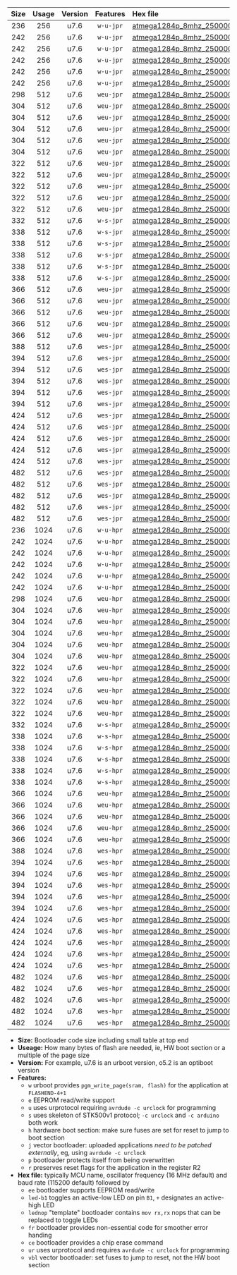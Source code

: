 |Size|Usage|Version|Features|Hex file|
|:-:|:-:|:-:|:-:|:--|
|236|256|u7.6|`w-u-jpr`|[atmega1284p_8mhz_250000bps_ur_vbl.hex](https://raw.githubusercontent.com/stefanrueger/urboot/main/atmega1284p_8mhz_250000bps_ur_vbl.hex)|
|242|256|u7.6|`w-u-jpr`|[atmega1284p_8mhz_250000bps_led+b5_ur_vbl.hex](https://raw.githubusercontent.com/stefanrueger/urboot/main/atmega1284p_8mhz_250000bps_led+b5_ur_vbl.hex)|
|242|256|u7.6|`w-u-jpr`|[atmega1284p_8mhz_250000bps_led+b7_ur_vbl.hex](https://raw.githubusercontent.com/stefanrueger/urboot/main/atmega1284p_8mhz_250000bps_led+b7_ur_vbl.hex)|
|242|256|u7.6|`w-u-jpr`|[atmega1284p_8mhz_250000bps_led+c7_ur_vbl.hex](https://raw.githubusercontent.com/stefanrueger/urboot/main/atmega1284p_8mhz_250000bps_led+c7_ur_vbl.hex)|
|242|256|u7.6|`w-u-jpr`|[atmega1284p_8mhz_250000bps_led+d7_ur_vbl.hex](https://raw.githubusercontent.com/stefanrueger/urboot/main/atmega1284p_8mhz_250000bps_led+d7_ur_vbl.hex)|
|242|256|u7.6|`w-u-jpr`|[atmega1284p_8mhz_250000bps_lednop_ur_vbl.hex](https://raw.githubusercontent.com/stefanrueger/urboot/main/atmega1284p_8mhz_250000bps_lednop_ur_vbl.hex)|
|298|512|u7.6|`weu-jpr`|[atmega1284p_8mhz_250000bps_ee_ur_vbl.hex](https://raw.githubusercontent.com/stefanrueger/urboot/main/atmega1284p_8mhz_250000bps_ee_ur_vbl.hex)|
|304|512|u7.6|`weu-jpr`|[atmega1284p_8mhz_250000bps_ee_led+b5_ur_vbl.hex](https://raw.githubusercontent.com/stefanrueger/urboot/main/atmega1284p_8mhz_250000bps_ee_led+b5_ur_vbl.hex)|
|304|512|u7.6|`weu-jpr`|[atmega1284p_8mhz_250000bps_ee_led+b7_ur_vbl.hex](https://raw.githubusercontent.com/stefanrueger/urboot/main/atmega1284p_8mhz_250000bps_ee_led+b7_ur_vbl.hex)|
|304|512|u7.6|`weu-jpr`|[atmega1284p_8mhz_250000bps_ee_led+c7_ur_vbl.hex](https://raw.githubusercontent.com/stefanrueger/urboot/main/atmega1284p_8mhz_250000bps_ee_led+c7_ur_vbl.hex)|
|304|512|u7.6|`weu-jpr`|[atmega1284p_8mhz_250000bps_ee_led+d7_ur_vbl.hex](https://raw.githubusercontent.com/stefanrueger/urboot/main/atmega1284p_8mhz_250000bps_ee_led+d7_ur_vbl.hex)|
|304|512|u7.6|`weu-jpr`|[atmega1284p_8mhz_250000bps_ee_lednop_ur_vbl.hex](https://raw.githubusercontent.com/stefanrueger/urboot/main/atmega1284p_8mhz_250000bps_ee_lednop_ur_vbl.hex)|
|322|512|u7.6|`weu-jpr`|[atmega1284p_8mhz_250000bps_ee_led+b5_fr_ur_vbl.hex](https://raw.githubusercontent.com/stefanrueger/urboot/main/atmega1284p_8mhz_250000bps_ee_led+b5_fr_ur_vbl.hex)|
|322|512|u7.6|`weu-jpr`|[atmega1284p_8mhz_250000bps_ee_led+b7_fr_ur_vbl.hex](https://raw.githubusercontent.com/stefanrueger/urboot/main/atmega1284p_8mhz_250000bps_ee_led+b7_fr_ur_vbl.hex)|
|322|512|u7.6|`weu-jpr`|[atmega1284p_8mhz_250000bps_ee_led+c7_fr_ur_vbl.hex](https://raw.githubusercontent.com/stefanrueger/urboot/main/atmega1284p_8mhz_250000bps_ee_led+c7_fr_ur_vbl.hex)|
|322|512|u7.6|`weu-jpr`|[atmega1284p_8mhz_250000bps_ee_led+d7_fr_ur_vbl.hex](https://raw.githubusercontent.com/stefanrueger/urboot/main/atmega1284p_8mhz_250000bps_ee_led+d7_fr_ur_vbl.hex)|
|322|512|u7.6|`weu-jpr`|[atmega1284p_8mhz_250000bps_ee_lednop_fr_ur_vbl.hex](https://raw.githubusercontent.com/stefanrueger/urboot/main/atmega1284p_8mhz_250000bps_ee_lednop_fr_ur_vbl.hex)|
|332|512|u7.6|`w-s-jpr`|[atmega1284p_8mhz_250000bps_vbl.hex](https://raw.githubusercontent.com/stefanrueger/urboot/main/atmega1284p_8mhz_250000bps_vbl.hex)|
|338|512|u7.6|`w-s-jpr`|[atmega1284p_8mhz_250000bps_led+b5_vbl.hex](https://raw.githubusercontent.com/stefanrueger/urboot/main/atmega1284p_8mhz_250000bps_led+b5_vbl.hex)|
|338|512|u7.6|`w-s-jpr`|[atmega1284p_8mhz_250000bps_led+b7_vbl.hex](https://raw.githubusercontent.com/stefanrueger/urboot/main/atmega1284p_8mhz_250000bps_led+b7_vbl.hex)|
|338|512|u7.6|`w-s-jpr`|[atmega1284p_8mhz_250000bps_led+c7_vbl.hex](https://raw.githubusercontent.com/stefanrueger/urboot/main/atmega1284p_8mhz_250000bps_led+c7_vbl.hex)|
|338|512|u7.6|`w-s-jpr`|[atmega1284p_8mhz_250000bps_led+d7_vbl.hex](https://raw.githubusercontent.com/stefanrueger/urboot/main/atmega1284p_8mhz_250000bps_led+d7_vbl.hex)|
|338|512|u7.6|`w-s-jpr`|[atmega1284p_8mhz_250000bps_lednop_vbl.hex](https://raw.githubusercontent.com/stefanrueger/urboot/main/atmega1284p_8mhz_250000bps_lednop_vbl.hex)|
|366|512|u7.6|`weu-jpr`|[atmega1284p_8mhz_250000bps_ee_led+b5_fr_ce_ur_vbl.hex](https://raw.githubusercontent.com/stefanrueger/urboot/main/atmega1284p_8mhz_250000bps_ee_led+b5_fr_ce_ur_vbl.hex)|
|366|512|u7.6|`weu-jpr`|[atmega1284p_8mhz_250000bps_ee_led+b7_fr_ce_ur_vbl.hex](https://raw.githubusercontent.com/stefanrueger/urboot/main/atmega1284p_8mhz_250000bps_ee_led+b7_fr_ce_ur_vbl.hex)|
|366|512|u7.6|`weu-jpr`|[atmega1284p_8mhz_250000bps_ee_led+c7_fr_ce_ur_vbl.hex](https://raw.githubusercontent.com/stefanrueger/urboot/main/atmega1284p_8mhz_250000bps_ee_led+c7_fr_ce_ur_vbl.hex)|
|366|512|u7.6|`weu-jpr`|[atmega1284p_8mhz_250000bps_ee_led+d7_fr_ce_ur_vbl.hex](https://raw.githubusercontent.com/stefanrueger/urboot/main/atmega1284p_8mhz_250000bps_ee_led+d7_fr_ce_ur_vbl.hex)|
|366|512|u7.6|`weu-jpr`|[atmega1284p_8mhz_250000bps_ee_lednop_fr_ce_ur_vbl.hex](https://raw.githubusercontent.com/stefanrueger/urboot/main/atmega1284p_8mhz_250000bps_ee_lednop_fr_ce_ur_vbl.hex)|
|388|512|u7.6|`wes-jpr`|[atmega1284p_8mhz_250000bps_ee_vbl.hex](https://raw.githubusercontent.com/stefanrueger/urboot/main/atmega1284p_8mhz_250000bps_ee_vbl.hex)|
|394|512|u7.6|`wes-jpr`|[atmega1284p_8mhz_250000bps_ee_led+b5_vbl.hex](https://raw.githubusercontent.com/stefanrueger/urboot/main/atmega1284p_8mhz_250000bps_ee_led+b5_vbl.hex)|
|394|512|u7.6|`wes-jpr`|[atmega1284p_8mhz_250000bps_ee_led+b7_vbl.hex](https://raw.githubusercontent.com/stefanrueger/urboot/main/atmega1284p_8mhz_250000bps_ee_led+b7_vbl.hex)|
|394|512|u7.6|`wes-jpr`|[atmega1284p_8mhz_250000bps_ee_led+c7_vbl.hex](https://raw.githubusercontent.com/stefanrueger/urboot/main/atmega1284p_8mhz_250000bps_ee_led+c7_vbl.hex)|
|394|512|u7.6|`wes-jpr`|[atmega1284p_8mhz_250000bps_ee_led+d7_vbl.hex](https://raw.githubusercontent.com/stefanrueger/urboot/main/atmega1284p_8mhz_250000bps_ee_led+d7_vbl.hex)|
|394|512|u7.6|`wes-jpr`|[atmega1284p_8mhz_250000bps_ee_lednop_vbl.hex](https://raw.githubusercontent.com/stefanrueger/urboot/main/atmega1284p_8mhz_250000bps_ee_lednop_vbl.hex)|
|424|512|u7.6|`wes-jpr`|[atmega1284p_8mhz_250000bps_ee_led+b5_fr_vbl.hex](https://raw.githubusercontent.com/stefanrueger/urboot/main/atmega1284p_8mhz_250000bps_ee_led+b5_fr_vbl.hex)|
|424|512|u7.6|`wes-jpr`|[atmega1284p_8mhz_250000bps_ee_led+b7_fr_vbl.hex](https://raw.githubusercontent.com/stefanrueger/urboot/main/atmega1284p_8mhz_250000bps_ee_led+b7_fr_vbl.hex)|
|424|512|u7.6|`wes-jpr`|[atmega1284p_8mhz_250000bps_ee_led+c7_fr_vbl.hex](https://raw.githubusercontent.com/stefanrueger/urboot/main/atmega1284p_8mhz_250000bps_ee_led+c7_fr_vbl.hex)|
|424|512|u7.6|`wes-jpr`|[atmega1284p_8mhz_250000bps_ee_led+d7_fr_vbl.hex](https://raw.githubusercontent.com/stefanrueger/urboot/main/atmega1284p_8mhz_250000bps_ee_led+d7_fr_vbl.hex)|
|424|512|u7.6|`wes-jpr`|[atmega1284p_8mhz_250000bps_ee_lednop_fr_vbl.hex](https://raw.githubusercontent.com/stefanrueger/urboot/main/atmega1284p_8mhz_250000bps_ee_lednop_fr_vbl.hex)|
|482|512|u7.6|`wes-jpr`|[atmega1284p_8mhz_250000bps_ee_led+b5_fr_ce_vbl.hex](https://raw.githubusercontent.com/stefanrueger/urboot/main/atmega1284p_8mhz_250000bps_ee_led+b5_fr_ce_vbl.hex)|
|482|512|u7.6|`wes-jpr`|[atmega1284p_8mhz_250000bps_ee_led+b7_fr_ce_vbl.hex](https://raw.githubusercontent.com/stefanrueger/urboot/main/atmega1284p_8mhz_250000bps_ee_led+b7_fr_ce_vbl.hex)|
|482|512|u7.6|`wes-jpr`|[atmega1284p_8mhz_250000bps_ee_led+c7_fr_ce_vbl.hex](https://raw.githubusercontent.com/stefanrueger/urboot/main/atmega1284p_8mhz_250000bps_ee_led+c7_fr_ce_vbl.hex)|
|482|512|u7.6|`wes-jpr`|[atmega1284p_8mhz_250000bps_ee_led+d7_fr_ce_vbl.hex](https://raw.githubusercontent.com/stefanrueger/urboot/main/atmega1284p_8mhz_250000bps_ee_led+d7_fr_ce_vbl.hex)|
|482|512|u7.6|`wes-jpr`|[atmega1284p_8mhz_250000bps_ee_lednop_fr_ce_vbl.hex](https://raw.githubusercontent.com/stefanrueger/urboot/main/atmega1284p_8mhz_250000bps_ee_lednop_fr_ce_vbl.hex)|
|236|1024|u7.6|`w-u-hpr`|[atmega1284p_8mhz_250000bps_ur.hex](https://raw.githubusercontent.com/stefanrueger/urboot/main/atmega1284p_8mhz_250000bps_ur.hex)|
|242|1024|u7.6|`w-u-hpr`|[atmega1284p_8mhz_250000bps_led+b5_ur.hex](https://raw.githubusercontent.com/stefanrueger/urboot/main/atmega1284p_8mhz_250000bps_led+b5_ur.hex)|
|242|1024|u7.6|`w-u-hpr`|[atmega1284p_8mhz_250000bps_led+b7_ur.hex](https://raw.githubusercontent.com/stefanrueger/urboot/main/atmega1284p_8mhz_250000bps_led+b7_ur.hex)|
|242|1024|u7.6|`w-u-hpr`|[atmega1284p_8mhz_250000bps_led+c7_ur.hex](https://raw.githubusercontent.com/stefanrueger/urboot/main/atmega1284p_8mhz_250000bps_led+c7_ur.hex)|
|242|1024|u7.6|`w-u-hpr`|[atmega1284p_8mhz_250000bps_led+d7_ur.hex](https://raw.githubusercontent.com/stefanrueger/urboot/main/atmega1284p_8mhz_250000bps_led+d7_ur.hex)|
|242|1024|u7.6|`w-u-hpr`|[atmega1284p_8mhz_250000bps_lednop_ur.hex](https://raw.githubusercontent.com/stefanrueger/urboot/main/atmega1284p_8mhz_250000bps_lednop_ur.hex)|
|298|1024|u7.6|`weu-hpr`|[atmega1284p_8mhz_250000bps_ee_ur.hex](https://raw.githubusercontent.com/stefanrueger/urboot/main/atmega1284p_8mhz_250000bps_ee_ur.hex)|
|304|1024|u7.6|`weu-hpr`|[atmega1284p_8mhz_250000bps_ee_led+b5_ur.hex](https://raw.githubusercontent.com/stefanrueger/urboot/main/atmega1284p_8mhz_250000bps_ee_led+b5_ur.hex)|
|304|1024|u7.6|`weu-hpr`|[atmega1284p_8mhz_250000bps_ee_led+b7_ur.hex](https://raw.githubusercontent.com/stefanrueger/urboot/main/atmega1284p_8mhz_250000bps_ee_led+b7_ur.hex)|
|304|1024|u7.6|`weu-hpr`|[atmega1284p_8mhz_250000bps_ee_led+c7_ur.hex](https://raw.githubusercontent.com/stefanrueger/urboot/main/atmega1284p_8mhz_250000bps_ee_led+c7_ur.hex)|
|304|1024|u7.6|`weu-hpr`|[atmega1284p_8mhz_250000bps_ee_led+d7_ur.hex](https://raw.githubusercontent.com/stefanrueger/urboot/main/atmega1284p_8mhz_250000bps_ee_led+d7_ur.hex)|
|304|1024|u7.6|`weu-hpr`|[atmega1284p_8mhz_250000bps_ee_lednop_ur.hex](https://raw.githubusercontent.com/stefanrueger/urboot/main/atmega1284p_8mhz_250000bps_ee_lednop_ur.hex)|
|322|1024|u7.6|`weu-hpr`|[atmega1284p_8mhz_250000bps_ee_led+b5_fr_ur.hex](https://raw.githubusercontent.com/stefanrueger/urboot/main/atmega1284p_8mhz_250000bps_ee_led+b5_fr_ur.hex)|
|322|1024|u7.6|`weu-hpr`|[atmega1284p_8mhz_250000bps_ee_led+b7_fr_ur.hex](https://raw.githubusercontent.com/stefanrueger/urboot/main/atmega1284p_8mhz_250000bps_ee_led+b7_fr_ur.hex)|
|322|1024|u7.6|`weu-hpr`|[atmega1284p_8mhz_250000bps_ee_led+c7_fr_ur.hex](https://raw.githubusercontent.com/stefanrueger/urboot/main/atmega1284p_8mhz_250000bps_ee_led+c7_fr_ur.hex)|
|322|1024|u7.6|`weu-hpr`|[atmega1284p_8mhz_250000bps_ee_led+d7_fr_ur.hex](https://raw.githubusercontent.com/stefanrueger/urboot/main/atmega1284p_8mhz_250000bps_ee_led+d7_fr_ur.hex)|
|322|1024|u7.6|`weu-hpr`|[atmega1284p_8mhz_250000bps_ee_lednop_fr_ur.hex](https://raw.githubusercontent.com/stefanrueger/urboot/main/atmega1284p_8mhz_250000bps_ee_lednop_fr_ur.hex)|
|332|1024|u7.6|`w-s-hpr`|[atmega1284p_8mhz_250000bps.hex](https://raw.githubusercontent.com/stefanrueger/urboot/main/atmega1284p_8mhz_250000bps.hex)|
|338|1024|u7.6|`w-s-hpr`|[atmega1284p_8mhz_250000bps_led+b5.hex](https://raw.githubusercontent.com/stefanrueger/urboot/main/atmega1284p_8mhz_250000bps_led+b5.hex)|
|338|1024|u7.6|`w-s-hpr`|[atmega1284p_8mhz_250000bps_led+b7.hex](https://raw.githubusercontent.com/stefanrueger/urboot/main/atmega1284p_8mhz_250000bps_led+b7.hex)|
|338|1024|u7.6|`w-s-hpr`|[atmega1284p_8mhz_250000bps_led+c7.hex](https://raw.githubusercontent.com/stefanrueger/urboot/main/atmega1284p_8mhz_250000bps_led+c7.hex)|
|338|1024|u7.6|`w-s-hpr`|[atmega1284p_8mhz_250000bps_led+d7.hex](https://raw.githubusercontent.com/stefanrueger/urboot/main/atmega1284p_8mhz_250000bps_led+d7.hex)|
|338|1024|u7.6|`w-s-hpr`|[atmega1284p_8mhz_250000bps_lednop.hex](https://raw.githubusercontent.com/stefanrueger/urboot/main/atmega1284p_8mhz_250000bps_lednop.hex)|
|366|1024|u7.6|`weu-hpr`|[atmega1284p_8mhz_250000bps_ee_led+b5_fr_ce_ur.hex](https://raw.githubusercontent.com/stefanrueger/urboot/main/atmega1284p_8mhz_250000bps_ee_led+b5_fr_ce_ur.hex)|
|366|1024|u7.6|`weu-hpr`|[atmega1284p_8mhz_250000bps_ee_led+b7_fr_ce_ur.hex](https://raw.githubusercontent.com/stefanrueger/urboot/main/atmega1284p_8mhz_250000bps_ee_led+b7_fr_ce_ur.hex)|
|366|1024|u7.6|`weu-hpr`|[atmega1284p_8mhz_250000bps_ee_led+c7_fr_ce_ur.hex](https://raw.githubusercontent.com/stefanrueger/urboot/main/atmega1284p_8mhz_250000bps_ee_led+c7_fr_ce_ur.hex)|
|366|1024|u7.6|`weu-hpr`|[atmega1284p_8mhz_250000bps_ee_led+d7_fr_ce_ur.hex](https://raw.githubusercontent.com/stefanrueger/urboot/main/atmega1284p_8mhz_250000bps_ee_led+d7_fr_ce_ur.hex)|
|366|1024|u7.6|`weu-hpr`|[atmega1284p_8mhz_250000bps_ee_lednop_fr_ce_ur.hex](https://raw.githubusercontent.com/stefanrueger/urboot/main/atmega1284p_8mhz_250000bps_ee_lednop_fr_ce_ur.hex)|
|388|1024|u7.6|`wes-hpr`|[atmega1284p_8mhz_250000bps_ee.hex](https://raw.githubusercontent.com/stefanrueger/urboot/main/atmega1284p_8mhz_250000bps_ee.hex)|
|394|1024|u7.6|`wes-hpr`|[atmega1284p_8mhz_250000bps_ee_led+b5.hex](https://raw.githubusercontent.com/stefanrueger/urboot/main/atmega1284p_8mhz_250000bps_ee_led+b5.hex)|
|394|1024|u7.6|`wes-hpr`|[atmega1284p_8mhz_250000bps_ee_led+b7.hex](https://raw.githubusercontent.com/stefanrueger/urboot/main/atmega1284p_8mhz_250000bps_ee_led+b7.hex)|
|394|1024|u7.6|`wes-hpr`|[atmega1284p_8mhz_250000bps_ee_led+c7.hex](https://raw.githubusercontent.com/stefanrueger/urboot/main/atmega1284p_8mhz_250000bps_ee_led+c7.hex)|
|394|1024|u7.6|`wes-hpr`|[atmega1284p_8mhz_250000bps_ee_led+d7.hex](https://raw.githubusercontent.com/stefanrueger/urboot/main/atmega1284p_8mhz_250000bps_ee_led+d7.hex)|
|394|1024|u7.6|`wes-hpr`|[atmega1284p_8mhz_250000bps_ee_lednop.hex](https://raw.githubusercontent.com/stefanrueger/urboot/main/atmega1284p_8mhz_250000bps_ee_lednop.hex)|
|424|1024|u7.6|`wes-hpr`|[atmega1284p_8mhz_250000bps_ee_led+b5_fr.hex](https://raw.githubusercontent.com/stefanrueger/urboot/main/atmega1284p_8mhz_250000bps_ee_led+b5_fr.hex)|
|424|1024|u7.6|`wes-hpr`|[atmega1284p_8mhz_250000bps_ee_led+b7_fr.hex](https://raw.githubusercontent.com/stefanrueger/urboot/main/atmega1284p_8mhz_250000bps_ee_led+b7_fr.hex)|
|424|1024|u7.6|`wes-hpr`|[atmega1284p_8mhz_250000bps_ee_led+c7_fr.hex](https://raw.githubusercontent.com/stefanrueger/urboot/main/atmega1284p_8mhz_250000bps_ee_led+c7_fr.hex)|
|424|1024|u7.6|`wes-hpr`|[atmega1284p_8mhz_250000bps_ee_led+d7_fr.hex](https://raw.githubusercontent.com/stefanrueger/urboot/main/atmega1284p_8mhz_250000bps_ee_led+d7_fr.hex)|
|424|1024|u7.6|`wes-hpr`|[atmega1284p_8mhz_250000bps_ee_lednop_fr.hex](https://raw.githubusercontent.com/stefanrueger/urboot/main/atmega1284p_8mhz_250000bps_ee_lednop_fr.hex)|
|482|1024|u7.6|`wes-hpr`|[atmega1284p_8mhz_250000bps_ee_led+b5_fr_ce.hex](https://raw.githubusercontent.com/stefanrueger/urboot/main/atmega1284p_8mhz_250000bps_ee_led+b5_fr_ce.hex)|
|482|1024|u7.6|`wes-hpr`|[atmega1284p_8mhz_250000bps_ee_led+b7_fr_ce.hex](https://raw.githubusercontent.com/stefanrueger/urboot/main/atmega1284p_8mhz_250000bps_ee_led+b7_fr_ce.hex)|
|482|1024|u7.6|`wes-hpr`|[atmega1284p_8mhz_250000bps_ee_led+c7_fr_ce.hex](https://raw.githubusercontent.com/stefanrueger/urboot/main/atmega1284p_8mhz_250000bps_ee_led+c7_fr_ce.hex)|
|482|1024|u7.6|`wes-hpr`|[atmega1284p_8mhz_250000bps_ee_led+d7_fr_ce.hex](https://raw.githubusercontent.com/stefanrueger/urboot/main/atmega1284p_8mhz_250000bps_ee_led+d7_fr_ce.hex)|
|482|1024|u7.6|`wes-hpr`|[atmega1284p_8mhz_250000bps_ee_lednop_fr_ce.hex](https://raw.githubusercontent.com/stefanrueger/urboot/main/atmega1284p_8mhz_250000bps_ee_lednop_fr_ce.hex)|

- **Size:** Bootloader code size including small table at top end
- **Useage:** How many bytes of flash are needed, ie, HW boot section or a multiple of the page size
- **Version:** For example, u7.6 is an urboot version, o5.2 is an optiboot version
- **Features:**
  + `w` urboot provides `pgm_write_page(sram, flash)` for the application at `FLASHEND-4+1`
  + `e` EEPROM read/write support
  + `u` uses urprotocol requiring `avrdude -c urclock` for programming
  + `s` uses skeleton of STK500v1 protocol; `-c urclock` and `-c arduino` both work
  + `h` hardware boot section: make sure fuses are set for reset to jump to boot section
  + `j` vector bootloader: uploaded applications *need to be patched externally*, eg, using `avrdude -c urclock`
  + `p` bootloader protects itself from being overwritten
  + `r` preserves reset flags for the application in the register R2
- **Hex file:** typically MCU name, oscillator frequency (16 MHz default) and baud rate (115200 default) followed by
  + `ee` bootloader supports EEPROM read/write
  + `led-b1` toggles an active-low LED on pin `B1`, `+` designates an active-high LED
  + `lednop` "template" bootloader contains `mov rx,rx` nops that can be replaced to toggle LEDs
  + `fr` bootloader provides non-essential code for smoother error handing
  + `ce` bootloader provides a chip erase command
  + `ur` uses urprotocol and requires `avrdude -c urclock` for programming
  + `vbl` vector bootloader: set fuses to jump to reset, not the HW boot section
